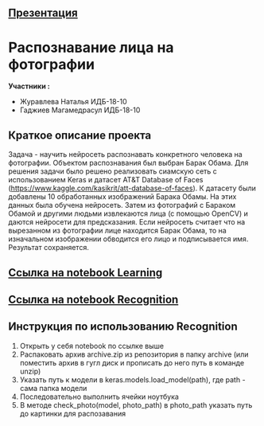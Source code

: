 ## [Презентация](https://drive.google.com/drive/folders/1ECKyBr3yxs86Lw1q2xZYATRyI9throMK?usp=sharing)

# Распознавание лица на фотографии
**Участники :**<br>
* Журавлева Наталья ИДБ-18-10
* Гаджиев Магамедрасул ИДБ-18-10
## Краткое описание проекта
Задача - научить нейросеть распознавать конкретного человека на фотографии. Объектом распознавания был выбран Барак Обама. Для решения задачи было решено реализовать сиамскую сеть с использованием Keras и датасет  AT&T Database of Faces (https://www.kaggle.com/kasikrit/att-database-of-faces). К датасету были добавлены 10 обработанных изображений Барака Обамы. На этих данных была обучена нейросеть. 
Затем из фотографий с Бараком Обамой и другими людьми извлекаются лица (с помощью OpenCV) и даются нейросети для предсказания. Если нейросеть считает что на вырезанном из фотографии лице находится Барак Обама, то на изначальном изображении обводится его лицо и подписывается имя. Результат сохраняется.
## [Ссылка на notebook Learning](https://colab.research.google.com/drive/1TQ9L1VKFJ2Huh7YSNE7bck2enrmkqPKR?usp=sharing)
## [Ссылка на notebook Recognition](https://colab.research.google.com/drive/18V3F_ASYL1IK9jUd31lUm2omP7L4OUNl?usp=sharing)


## Инструкция по использованию Recognition
1. Открыть у себя notebook по ссылке выше
2. Распаковать архив archive.zip из репозитория в папку archive  (или поместить архив в гугл диск и прописать до него путь в команде unzip)
3. Указать путь к модели в  keras.models.load_model(path), где path - сама папка модели
3. Последовательно выполнить ячейки ноутбука
4. В методе check_photo(model, photo_path) в photo_path указать путь до картинки для распозавания